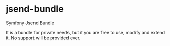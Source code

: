 jsend-bundle
============

Symfony Jsend Bundle

It is a bundle for private needs, but it you are free to use, modify and extend it. No support will be provided ever.
